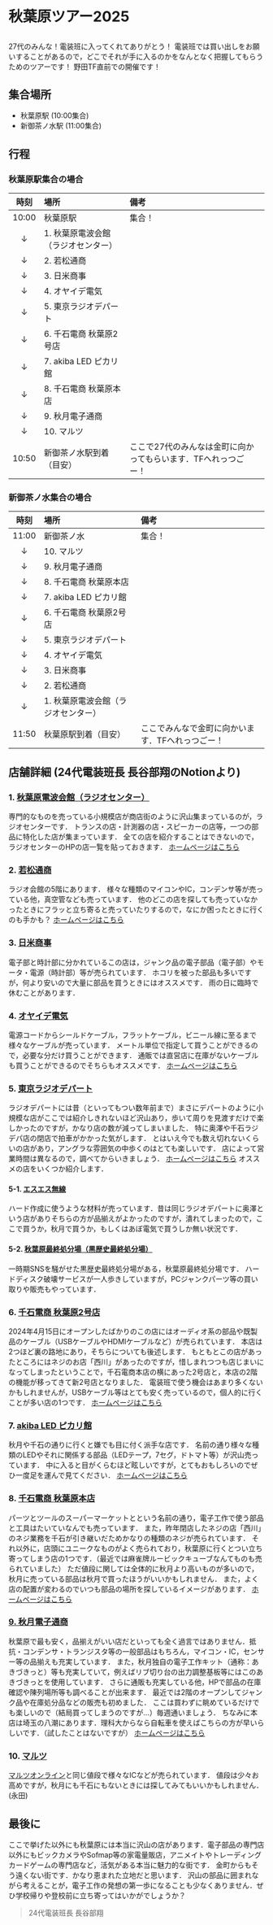 # 秋葉原ツアー2025
##
27代のみんな！電装班に入ってくれてありがとう！
電装班では買い出しをお願いすることがあるので，どこでそれが手に入るのかをなんとなく把握してもらうためのツアーです！
野田TF直前での開催です！

## 集合場所
- 秋葉原駅 (10:00集合)
- 新御茶ノ水駅 (11:00集合)

## 行程
### 秋葉原駅集合の場合
|時刻|場所|備考|
|:--:|:--|:--|
|10:00|秋葉原駅|集合！|
|↓|1. 秋葉原電波会館（ラジオセンター）||
|↓|2. 若松通商||
|↓|3. 日米商事||
|↓|4. オヤイデ電気||
|↓|5. 東京ラジオデパート||
|↓|6. 千石電商 秋葉原2号店||
|↓|7. akiba LED ピカリ館||
|↓|8. 千石電商 秋葉原本店||
|↓|9. 秋月電子通商||
|↓|10. マルツ||
|10:50|新御茶ノ水駅到着（目安）|ここで27代のみんなは金町に向かってもらいます．TFへれっつごー！|
### 新御茶ノ水集合の場合
|時刻|場所|備考|
|:--:|:--|:--|
|11:00|新御茶ノ水|集合！|
|↓|10. マルツ||
|↓|9. 秋月電子通商||
|↓|8. 千石電商 秋葉原本店||
|↓|7. akiba LED ピカリ館||
|↓|6. 千石電商 秋葉原2号店||
|↓|5. 東京ラジオデパート||
|↓|4. オヤイデ電気||
|↓|3. 日米商事||
|↓|2. 若松通商||
|↓|1. 秋葉原電波会館（ラジオセンター）||
|11:50|秋葉原駅到着（目安）|ここでみんなで金町に向かいます．TFへれっつごー！|

## 店舗詳細 (24代電装班長 長谷部翔のNotionより)
### 1. [秋葉原電波会館（ラジオセンター）](https://maps.app.goo.gl/J9jG4WYTbYGGRhET6)
専門的なものを売っている小規模店が商店街のように沢山集まっているのが，ラジオセンターです．
トランスの店・計測器の店・スピーカーの店等，一つの部品に特化した店が集まっています．
全ての店を紹介することはできないので，ラジオセンターのHPの店一覧を貼っておきます．
[ホームページはこちら](http://www.radiocenter.jp)

### 2. [若松通商](https://maps.app.goo.gl/7vNrom8gRFJdGk168)
ラジオ会館の5階にあります．
様々な種類のマイコンやIC，コンデンサ等が売っている他，真空管なども売っています．
他のどこの店を探しても売っていなかったときにフラッと立ち寄ると売っていたりするので，なにか困ったときに行くのも手かも？
[ホームページはこちら](https://wakamatsu.biz)

### 3. [日米商事](https://maps.app.goo.gl/ubBXnyBHwaD6jcwg9)
電子部と時計部に分かれているこの店は，ジャンク品の電子部品（電子部）やモータ・電源（時計部）等が売られています．
ホコリを被った部品も多いですが，何より安いので大量に部品を買うときにはオススメです．
雨の日に臨時で休むことがあります．

### 4. [オヤイデ電気](https://maps.app.goo.gl/QfnEDgZs1eCzBnCj7)
電源コードからシールドケーブル，フラットケーブル，ビニール線に至るまで様々なケーブルが売っています．
メートル単位で指定して買うことができるので，必要な分だけ買うことができます．
通販では直営店に在庫がないケーブルも買うことができるのでそちらもオススメです．
[ホームページはこちら](https://shop.oyaide.com)

### 5. [東京ラジオデパート](https://maps.app.goo.gl/BDnmjU2WN9V3kdva9)
ラジオデパートには昔（といってもつい数年前まで）まさにデパートのように小規模な店がここでは紹介しきれないほど沢山あり，歩いて周りを見渡すだけで楽しかったのですが，かなり店の数が減ってしまいました．
特に奥澤や千石ラジデパ店の閉店で拍車がかかった気がします．
とはいえ今でも数え切れないくらいの店があり，アングラな雰囲気の中歩くのはとても楽しいです．
店によって営業時間は異なるので，調べてからいきましょう．
[ホームページはこちら](https://www.tokyoradiodepart.co.jp)
オススメの店をいくつか紹介します．
#### 5-1. [エスエス無線](https://www.ss-musen.co.jp/tenpo.htm)
ハード作成に使うような材料が売っています．昔は同じラジオデパートに奥澤という店がありそちらの方が品揃えがよかったのですが，潰れてしまったので，ここで買うか，秋月で買うか，もしくはあぼ電気で買うしか無い状況です．
#### 5-2. [秋葉原最終処分場（黒歴史最終処分場）](https://junk.co.jp)
一時期SNSを騒がせた黒歴史最終処分場がある，秋葉原最終処分場です．
ハードディスク破壊サービスが一人歩きしていますが，PCジャンクパーツ等の買い取りや販売もやっています．

### 6. [千石電商 秋葉原2号店](https://maps.app.goo.gl/Dq1PYx3zFsDqoVWD6)
2024年4月15日にオープンしたばかりのこの店にはオーディオ系の部品や既製品のケーブル（USBケーブルやHDMIケーブルなど）が売られています．
本店は2つほど裏の路地にあり，そちらについても後述します．
もともとこの店があったところにはネジのお店「西川」があったのですが，惜しまれつつも店じまいになってしまったということで，千石電商本店の横にあった2号店と，本店の2階の機能が移ってきて新2号店となりました．
電装班で使う機会はあまり多くないかもしれませんが，USBケーブル等はとても安く売っているので，個人的に行くことが多い店の1つです．
[ホームページはこちら](https://www.sengoku.co.jp)

### 7. [akiba LED ピカリ館](https://maps.app.goo.gl/NLMS8EyZW3vFdso16)
秋月や千石の通りに行くと嫌でも目に付く派手な店です．
名前の通り様々な種類のLEDやそれに関係する部品（LEDテープ，7セグ，ドトマト等）が沢山売っています．
中に入ると目がくらむほど眩しいですが，とてもおもしろいのでぜひ一度足を運んで見てください．
[ホームページはこちら](https://www.akiba-led.jp)

### 8. [千石電商 秋葉原本店](https://maps.app.goo.gl/DWvAuvF5ZmZyhgDTA)
パーツとツールのスーパーマーケットとという名前の通り，電子工作で使う部品と工具はたいていなんでも売っています．
また，昨年閉店したネジの店「西川」のネジ業務を千石が引き継いだためかなりの種類のネジが売られています．
それ以外に，店頭にユニークなものがよく売られており，秋葉原に行くとつい立ち寄ってしまう店の1つです．（最近では麻雀牌ルービックキューブなんてものも売られていました）
ただ値段に関しては全体的に秋月より高いものが多いので，秋月に売っている部品は秋月で買ったほうがいいかもしれません．
また，よく店の配置が変わるのでいつも部品の場所を探しているイメージがあります．
[ホームページはこちら](https://www.sengoku.co.jp)

### [9. 秋月電子通商](https://maps.app.goo.gl/fRevH6iZQvM34ETV8)
秋葉原で最も安く，品揃えがいい店だといっても全く過言ではありません．抵抗・コンデンサ・トランジスタ等の一般部品はもちろん，マイコン・IC，センサー等の品揃えも充実しています．
また，秋月独自の電子工作キット（通称：あきづきっと）等も充実していて，例えばリブ切り台の出力調整基板等にはこのあきづきっとを使用しています．
さらに通販も充実している他，HPで部品の在庫確認や陳列場所等も調べることが出来ます．
最近では2階のオープンしてジャンク品や在庫処分品などの販売も初めました．
ここは買わずに眺めているだけでも楽しいので（結局買ってしまうのですが…）毎週通いましょう．
ちなみに本店は埼玉の八潮にあります．理科大からなら自転車を使えばこちらの方が早いらしいです．（試したことはないですが）
[ホームページはこちら](https://akizukidenshi.com/catalog/default.aspx)

### 10. [マルツ](https://maps.app.goo.gl/N3d5XNmFJEM9Ru4z5)
[マルツオンライン](https://www.marutsu.co.jp)と同じ値段で様々なICなどが売られています．
値段は少々お高めですが，秋月にも千石にもないときには探してみてもいいかもしれません．(永田)

## 最後に
ここで挙げた以外にも秋葉原には本当に沢山の店があります．電子部品の専門店以外にもビックカメラやSofmap等の家電量販店，アニメイトやトレーディングカードゲームの専門店など，活気がある本当に魅力的な街です．
金町からもそう遠くない街です．かなり恵まれた立地だと思います．
沢山の部品に囲まれながら考えることが，電子工作の発想の第一歩になることも少なくありません．ぜひ学校帰りや登校前に立ち寄ってはいかがでしょうか？
> 24代電装班長 長谷部翔

